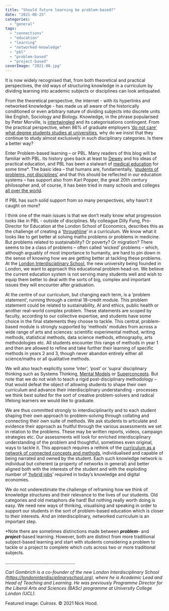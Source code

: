 ```yaml
---
title: "Should future learning be problem-based?"
date: "2021-08-25"
categories: 
  - "general"
tags: 
  - "connections"
  - "education"
  - "learning"
  - "networked-knowledge"
  - "pbl"
  - "problem-based"
  - "project-based"
coverImage: "2021-08.jpg"
---
```


It is now widely recognised that, from both theoretical and practical perspectives, the old ways of structuring knowledge in a curriculum by dividing learning into academic subjects or disciplines can look antiquated. 

From the theoretical perspective, the internet - with its hyperlinks and networked knowledge - has made us all aware of the historically conditioned or even arbitrary nature of dividing subjects into discrete units like English, Sociology and Biology. Knowledge, in the phrase popularised by Peter Morville, is [intertwingled](https://intertwingled.org/) and its categorisations contingent. From the practical perspective, when 86% of graduate employers [‘do not care’ what degree students studies at universities](https://www.theguardian.com/education/2020/may/18/employers-are-slashing-graduate-jobs-but-students-mustnt-lose-hope), why do we insist that they continue to study almost exclusively in such disciplinary categories. Is there a better way? 

Enter Problem-based learning – or PBL. Many readers of this blog will be familiar with PBL. Its history goes back at least to [Dewey](https://helpfulprofessor.com/pragmatism-in-education/#:~:text=In%20education%2C%20pragmatism%20is%20an%20approach%20to%20learning,and%20focus%20on%20topics%20relevant%20to%20students%E2%80%99%20lives.) and his ideas of practical education, and PBL has been a stalwart of [medical education](https://www.bmj.com/content/326/7384/328) for some time\*. The basic idea – that humans are, fundamentally, ‘[students of problems, not disciplines’](https://books.google.co.uk/books/about/All_Life_is_Problem_Solving.html?id=W0jP04qn0uoC&redir_esc=y#:~:text=All%20Life%20is%20Problem%20Solving%20is%20a%20stimulating,Cold%20War%20and%20after%20the%20collapse%20of%20communism.) and that this should be reflected in our education systems – has support also from Karl Popper, the great 20th century philosopher and, of course, it has been tried in many schools and colleges [all over the world](https://www.theguardian.com/teacher-network/teacher-blog/2013/dec/08/project-based-learning-high-tech-high-teacher). 

If PBL has such solid support from so many perspectives, why hasn’t it caught on more? 

I think one of the main issues is that we don’t really know what progression looks like in PBL - outside of disciplines. My colleague Dilly Fung, Pro-Director for Education at the London School of Economics, describes this as the challenge of creating a ‘[throughline](https://www.ucl.ac.uk/teaching-learning/sites/teaching-learning/files/extract_from-a-connected-curriculum-for-higher-education-chapter-4.pdf)’ in a curriculum. We know what it looks like to get better at solving maths problems or problems in medicine. But problems related to sustainability? Or poverty? Or migration? There seems to be a class of problems – often called ‘wicked’ problems – which, although arguably of most importance to humanity, are hard to pin down in the sense of knowing how we are getting better at tackling these problems. At the [London Interdisciplinary School](https://www.londoninterdisciplinaryschool.org/), the new university being founded in London, we want to approach this educational problem head-on. We believe the current education system is not serving many students well and wish to equip them better to deal with the sorts of big, complex and important issues they will encounter after graduation. 

At the centre of our curriculum, but changing each term, is a ‘problem statement’, running through a central 18-credit module. This problem statement could be related to sustainability, AI and ethics, public health or another real-world complex problem. These statements are scoped by faculty, according to our collective expertise, and students have some choice in the final statements they choose to tackle. This central, problem-based module is strongly supported by ‘methods’ modules from across a wide range of arts and sciences: scientific experimental method, writing methods, statistical methods, data science methods, ethnography, arts methodologies etc. All students encounter this range of methods in year 1 and then are allowed to refine and take further their learning of specific methods in years 2 and 3, though never abandon entirely either all science/maths or all qualitative methods. 

We will also teach explicitly some ‘inter’, ‘post’ or ‘supra’ disciplinary thinking such as Systems Thinking, [Mental Models](https://fs.blog/mental-models/) or [Superconcepts](https://www.tandfonline.com/doi/abs/10.1080/03080188.2019.1670441?journalCode=yisr20). But note that we do not wish to teach a rigid post-disciplinary methodology – that would defeat the object of allowing students to shape their own curriculum and advance their interdisciplinary understanding - processes we think best suited for the sort of creative problem-solvers and radical lifelong learners we would like to graduate. 

We are thus committed strongly to interdisciplinarity and to each student shaping their own approach to problem-solving through collating and connecting their own suite of methods. We ask students to articulate and evidence their approach as fruitful through the various assessments we set in relation to the problems. These may be written reports, videos, campaign strategies etc. Our assessments will look for enriched interdisciplinary understanding of the problem and thoughtful, sometimes even original, ways to tackle it. This approach requires a rethink of the [curriculum as a network of connected concepts and methods](https://www.carlgombrich.org/post/towards-curriculum-as-network), individualised and capable of being narrated and owned by the student. Each such knowledge network is individual but coherent (a property of networks in general) and better aligned both with the interests of the student and with the exploding number of [‘hybrid jobs](https://www.burning-glass.com/research-project/hybrid-jobs/)’ required in today’s knowledge and digital economies. 

We do not underestimate the challenge of reframing how we think of knowledge structures and their relevance to the lives of our students. Old categories and old metaphors die hard! But nothing really worth doing is easy. We need new ways of thinking, visualising and speaking in order to support our students in the sort of problem-based education which is closer to their interests. And an interdisciplinary, networked curriculum is an important step. 

\*Note there are sometimes distinctions made between _**problem**_\- and _**project**_\-based learning. However, both are distinct from more traditional subject-based learning and start with students considering a problem to tackle or a project to complete which cuts across two or more traditional subjects.

……………………………………………….

_Carl Gombrich is a co-founder of the new London Interdisciplinary School (_[_https://londoninterdisciplinaryschool.org_](https://londoninterdisciplinaryschool.org/)_), where he is Academic Lead and Head of Teaching and Learning. He was previously Programme Director for the Liberal Arts and Sciences (BASc) programme at University College London (UCL)._

Featured image: _Culross_. © 2021 Nick Hood.

